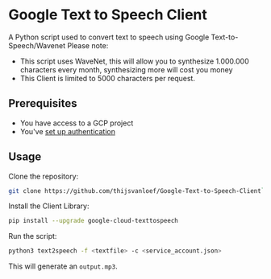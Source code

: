 # Google Text to Speech Client

A Python script used to convert text to speech using Google Text-to-Speech/Wavenet
Please note:

- This script uses WaveNet, this will allow you to synthesize 1.000.000 characters every month, synthesizing more will cost you money
- This Client is limited to 5000 characters per request.

## Prerequisites

- You have access to a GCP project
- You've [set up authentication](https://cloud.google.com/text-to-speech/docs/libraries#setting_up_authentication)

## Usage

Clone the repository:

```bash
git clone https://github.com/thijsvanloef/Google-Text-to-Speech-Client`
```

Install the Client Library:

```bash
pip install --upgrade google-cloud-texttospeech
```

Run the script:

```bash
python3 text2speech -f <textfile> -c <service_account.json>
```

This will generate an `output.mp3`.
